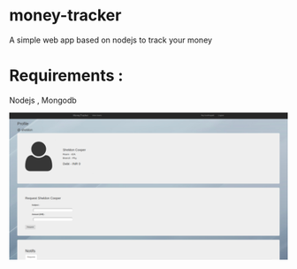# money-tracker
A simple web app based on nodejs to track your money
# Requirements : 
Nodejs , 
Mongodb

![Alt text](public/images/profile_page.png?raw=true "Title")
